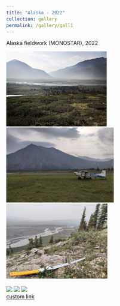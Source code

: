 ```yaml
---
title: "Alaska - 2022"
collection: gallery
permalink: /gallery/gall1
---
```

Alaska fieldwork (MONOSTAR), 2022
<html>
    <div id="banner" style="overflow: hidden;justify-content:space-around;">
   <div class="inline-block">
   <img src="/images/ak1.png" height="200">
   </div>
   <div class="inline-block">
   <img src="/images/ak2.png" height="200">
   </div>
   <div class="inline-block">   
   <img src="/images/ak3.png" height="200">
   </div>
   </div>
   <br><img src="images/image-004.jpg">
   <img src="images/image-005.jpg">
   <img src="images/image-006.jpg">
   <br><a href="https://www.google.com/" style="color: black; text-decoration: underline;text-decoration-style: dotted;">custom link</a>
</html>
